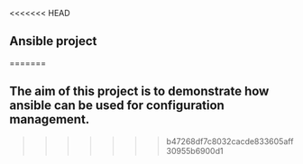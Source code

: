 <<<<<<< HEAD
## Ansible project
=======
## The aim of this  project is to demonstrate how ansible can be used for configuration management.
>>>>>>> b47268df7c8032cacde833605aff30955b6900d1
